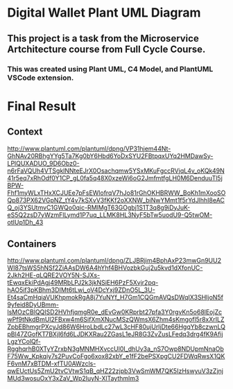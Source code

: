 # Digital Wallet Plant UML Diagram

## This project is a task from the Microservice Artchitecture course from Full Cycle Course.
### This was created using Plant UML, C4 Model, and PlantUML VSCode extension.

# Final Result

## Context

http://www.plantuml.com/plantuml/dpng/VP31hjem44Nt-GhNAv20RBhgYYg5Ta7Kg0bY6Hbd6YoDxSYU2FBtpqxUYq2HMDawSy-LPlQUXADUO_9D6Obz0-n6rFaVQUh4VTSgklNNteEJrX0Osachqmw5YSxMKuFgccRVjqL4v_oKQk49N41r5eq7xRhOdf0Y1CP_gL0fa5q48X0xzeWi6oG2JmfmtfgLH0M6DenduuTl5jBPW-Fhf1myWLxTHxXCJUEe7pFsEWlofrqV7hJo81rGhOKHBRWW_BoKh1mXooSOQp873PX62VGpNZ_tY4v7kSXvV3fKKf2oXXNW_biNwYMmt1f5rYdJlhhI8eACQ_oj3YSUtmvC1GWQo0qic-RMlMgT63GOgbj1S1T3q8g9iDyJuK-eS5Q2zsD7yWzmFlLymd1P7uq_LLMK8HL3NyF5bTw5uodU9-Q5twOM-otIUp1Dh_43

## Containers

http://www.plantuml.com/plantuml/dpng/ZLJBRjim4BphAxP23mwGn9UU2WI87tsWS5hNSf2ZiAAsDW6A4hYhf4BHVozbkGuj2u5kvd1dXfonUC-2Jkh2HE-qLQRE2VOY5N-SJXs-tEwqxEkiPdAgj49MRbLPJ2k3jkNSiEH6PzF5Xvjr2pq-hAO5if3pKBhm3DIMt6tLwi_oV4DcYxj9ZDnO5L_3U-Et4saCmHqiaVUKhpmokRgA8j7YuNYf_H7Gm1CQGmAVQsDWqIX3SHIjoN5f9yfeid8DyUBmm-lsMOzCBlQQISD2HVhfjqmgR0e_dEvGw0KRprbt27pfa3Y0rgvKn5o68lEojZcwPf9tNkdBmUl2FBxw4m6SifXmXNucMSzQWmsX6Zhm4sKmgofl5r8xXrILZZpbEBhmgrPXcyJd86W6HroLbdLc27wL3cHF80ujUrljDte66HgqYb8czwnLQpBl47ZGofKT7BXjI6fd6LJDKXRau2ZGasL1eJR8G3ZvZusLFedq3drg4fK9AfijLgzYColQf-RgghqrhB0XTyYZrxbN3gMNMHXvccUl0I_dhUv3a_nS7Owp8NDUpmNnaObF75Ww_Kpkqiy7s2PuvCoFgo6xox82xbY_e1fF2bePSXpgCU2FDWqRwsX1QKF6vnM7xBTDM-xfTU0AWzcls-qwEUctUs5ZmU2tvCVtwS1qB_qHZ22zjpb3VwSmWM7QK5IzHswyuV3zZjnjMUd3wosuOxY3xZaV_Wp2IuyN-XlTaythmlm3

